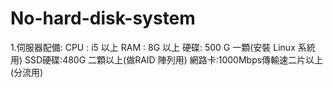 # No-hard-disk-system
1.伺服器配備:
CPU : i5 以上
RAM : 8G 以上
硬碟: 500 G 一顆(安裝 Linux 系統用)
SSD硬碟:480G 二顆以上(做RAID 陣列用)
網路卡:1000Mbps傳輸速二片以上(分流用)
